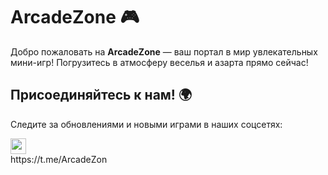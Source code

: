 # ArcadeZone 🎮
Добро пожаловать на **ArcadeZone** — ваш портал в мир увлекательных мини-игр! Погрузитесь в атмосферу веселья и азарта прямо сейчас!

## Присоединяйтесь к нам! 🌍

Следите за обновлениями и новыми играми в наших соцсетях:
<div>
  <span>
       <div> <img src="https://github.com/user-attachments/assets/0fe08685-8aed-44f1-a55c-a45683e559b1" width="25" height="25"> </div>
      <div margin-bottom="3"> https://t.me/ArcadeZon </div>
  </span>
</div>
